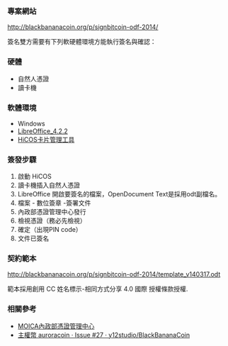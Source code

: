 ### 專案網站

http://blackbananacoin.org/p/signbitcoin-odf-2014/

簽名雙方需要有下列軟硬體環境方能執行簽名與確認：

### 硬體

- 自然人憑證
- 讀卡機

### 軟體環境

- Windows
- [LibreOffice_4.2.2](http://download.documentfoundation.org/libreoffice/stable/4.2.2/win/x86/LibreOffice_4.2.2_Win_x86.msi)
- [HiCOS卡片管理工具](http://moica.nat.gov.tw/download_1.html)

### 簽發步驟

1. 啟動 HiCOS
2. 讀卡機插入自然人憑證
3. LibreOffice 開啟要簽名的檔案，OpenDocument Text是採用odt副檔名。
4. 檔案 - 數位簽章 -簽署文件
5. 內政部憑證管理中心發行
6. 檢視憑證（務必先檢視）
7. 確定（出現PIN code）
8. 文件已簽名

### 契約範本

http://blackbananacoin.org/p/signbitcoin-odf-2014/template_v140317.odt

範本採用創用 CC 姓名標示-相同方式分享 4.0 國際 授權條款授權.

### 相關參考

- [MOICA內政部憑證管理中心](http://moica.nat.gov.tw/)
- [主權幣 auroracoin · Issue #27 · y12studio/BlackBananaCoin](https://github.com/y12studio/BlackBananaCoin/issues/27)
